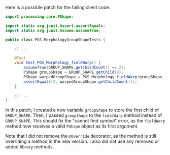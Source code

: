 Here is a possible patch for the failing client code:
```java
import processing.core.PShape;

import static org.junit.Assert.assertEquals;
import static org.junit.Assume.assumeTrue;

public class PGS_MorphologyGroupShapeTests {

    // ...

    @Test
    void test_PGS_Morphology_fieldWarp() {
        assumeTrue(GROUP_SHAPE.getChildCount() == 2);
        PShape groupShape = GROUP_SHAPE.getChild(0);
        PShape warpedGroupShape = PGS_Morphology.fieldWarp(groupShape, 10, 1, false);
        assertEquals(2, warpedGroupShape.getChildCount());
    }

    // ...
}
```
In this patch, I created a new variable `groupShape` to store the first child of `GROUP_SHAPE`. Then, I passed `groupShape` to the `fieldWarp` method instead of `GROUP_SHAPE`. This should fix the "cannot find symbol" error, as the `fieldWarp` method now receives a valid `PShape` object as its first argument.

Note that I did not remove the `@Override` decorator, as the method is still overriding a method in the new version. I also did not use any removed or added library methods.
